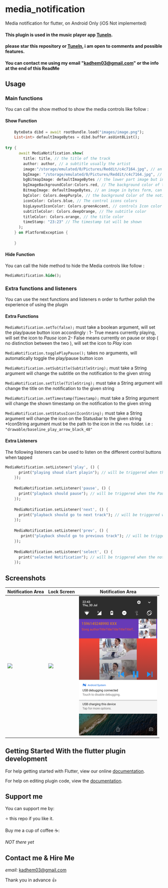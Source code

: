 # media_notification

Media notification for flutter, on Android Only (iOS Not implemented)


#### This plugin is used in the music player app [TuneIn](https://github.com/moda20/flutter-tunein).
#### please star this repository or [TuneIn](https://github.com/moda20/flutter-tunein), i am open to comments and possible features.
#### You can contact me using my email "kadhem03@gmail.com" or the info at the end of this ReadMe
## Usage


### Main functions
You can call the show method to show the media controls like follow :


#### Show Function
```dart
    ByteData dibd = await rootBundle.load("images/image.png");
    List<int> defaultImageBytes = dibd.buffer.asUint8List();

try {
      await MediaNotification.show( 
        title: title, // the title of the track
        author: author, // a subtitle usually the artist
        image:"/storage/emulated/0/Pictures/Reddit/c4c7164.jpg", // an image, Must be a URI
        bgImage: "/storage/emulated/0/Pictures/Reddit/c4c7164.jpg", // an image that is show on the lower part of (ONLY) the BIG View 
        bgBitmapImage: defaultImageBytes // the lower part image but in bytes form, can get over any permission problems 
        bgImageBackgroundColor:Colors.red, // The background color of the lower part if the image doesn't fill it completely
        BitmapImage: defaultImageBytes, // an image in bytes form, can get over any permission problems 
        bgColor: Colors.deepPurple, // the background Color of the notification panel
        iconColor: Colors.blue, // The control icons colors
        bigLayoutIconColor: Colors.greenAccent, // controls Icon color for the big layout. if not set the iconColor would be used instead
        subtitleColor: Colors.deepOrange, // The subtitle color
        titleColor: Colors.orange, // the title color
        timeStamp: "23:23" // The timestamp tat will be shown 
      );
    } on PlatformException {

    }
```
#### Hide Function
You can call the hide method to hide the Media controls like follow :

```dart
MediaNotification.hide();
```
### Extra functions and listeners

You can use the next functions and listeners n order to further polish the experience of using the plugin


 
#### Extra Functions 

`MediaNotification.setTo(false);` must take a boolean argument, will set the play/pause button icon accordingly :
    1- True means currently playing, will set the icon to *Pause* icon
    2- False means currently on pause or stop ( no distinction between the two ), will set the icon to *Play* icon

`MediaNotification.togglePlayPause();` takes no arguments, will automatically toggle the play/pause button icon

`MediaNotification.setSubtitle(SubtitleString);` must take a String argument will change the subtitle on the notification to the given string

`MediaNotification.setTitle(TitleString);` must take a String argument will change the title on the notification to the given string

`MediaNotification.setTimestamp(Timestamp);` must take a String argument will change the shown timestamp on the notification to the given string

`MediaNotification.setStatusIcon(IconString);` must take a String argument will change the icon on the Statusbar to the given string
 *IconString argument must be the path to the icon in the `res` folder. i.e : `"drawable/baseline_play_arrow_black_48"`
 
#### Extra Listeners

The following listeners can be used to listen on the different control buttons when tapped

```dart
MediaNotification.setListener('play', () {
      print("playing shoud slart playin"); // will be triggered when the Play arrow button is tapped
    });

    MediaNotification.setListener('pause', () {
      print("playback should pause"); // will be triggered when the Pause Bars button is tapped
    });

    MediaNotification.setListener('next', () {
      print("playback should go to next track"); // will be triggered when the next button is tapped
    });

    MediaNotification.setListener('prev', () {
       print("playback should go to previous track"); // will be triggered when the previous button is tapped
    });

    MediaNotification.setListener('select', () {
      print("selected Notification"); // will be triggered when the notification is selected (tapped) from the notification area
    });

```  
 

## Screenshots

|       Notification Area                                    |        Lock Screen                                   |        Notification Area                                   |
| ----------------------------------------- | ----------------------------------------- | ----------------------------------------- |
| <img src="screenshots/scrs.png" width="250"> | <img src="screenshots/scrs2.png" width="250"> | <img src="screenshots/scrs4.png" width="250"> |

## Getting Started With the flutter plugin development

For help getting started with Flutter, view our online
[documentation](https://flutter.io/).

For help on editing plugin code, view the [documentation](https://flutter.io/platform-plugins/#edit-code).


## Support me

You can support me by:

⭐️ this repo if you like it.

Buy me a cup of coffee ☕️:

*NOT there yet*


## Contact me & Hire Me

*email:* kadhem03@gmail.com

Thank you in advance 👍